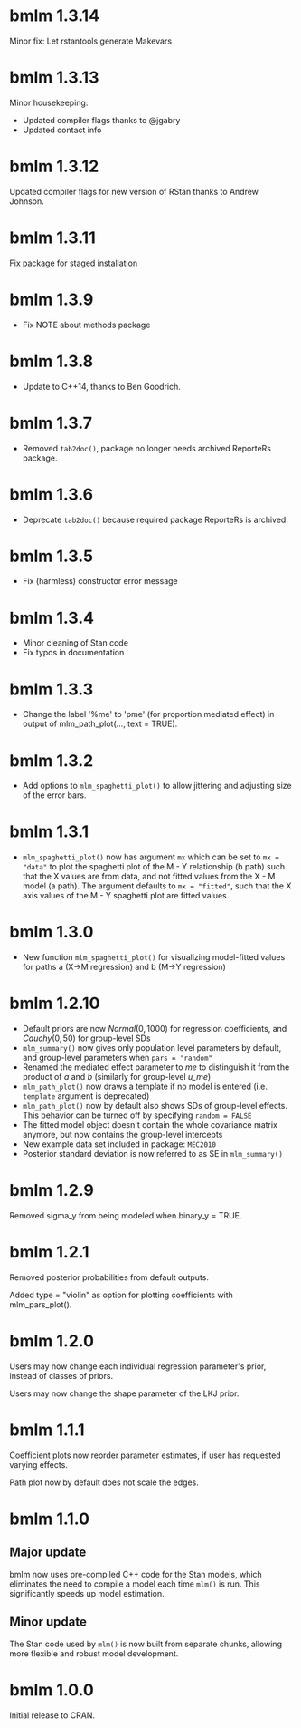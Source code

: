 # bmlm 1.3.14

Minor fix: Let rstantools generate Makevars

# bmlm 1.3.13

Minor housekeeping:

- Updated compiler flags thanks to @jgabry
- Updated contact info

# bmlm 1.3.12

Updated compiler flags for new version of RStan thanks to Andrew Johnson.

# bmlm 1.3.11

Fix package for staged installation

# bmlm 1.3.9

* Fix NOTE about methods package

# bmlm 1.3.8

* Update to C++14, thanks to Ben Goodrich.

# bmlm 1.3.7

* Removed `tab2doc()`, package no longer needs archived ReporteRs package.

# bmlm 1.3.6

* Deprecate `tab2doc()` because required package ReporteRs is archived.

# bmlm 1.3.5

* Fix (harmless) constructor error message

# bmlm 1.3.4

* Minor cleaning of Stan code
* Fix typos in documentation

# bmlm 1.3.3

* Change the label '%me' to 'pme' (for proportion mediated effect) in output of mlm_path_plot(..., text = TRUE).

# bmlm 1.3.2

* Add options to `mlm_spaghetti_plot()` to allow jittering and adjusting size of the error bars.

# bmlm 1.3.1

* `mlm_spaghetti_plot()` now has argument `mx` which can be set to `mx = "data"` to plot the spaghetti plot of the M - Y relationship (b path) such that the X values are from data, and not fitted values from the X - M model (a path). The argument defaults to `mx = "fitted"`, such that the X axis values of the M - Y spaghetti plot are fitted values.

# bmlm 1.3.0

* New function `mlm_spaghetti_plot()` for visualizing model-fitted values for paths a (X->M regression) and b (M->Y regression)

# bmlm 1.2.10

* Default priors are now $Normal(0, 1000)$ for regression coefficients, and $Cauchy(0, 50)$ for group-level SDs
* `mlm_summary()` now gives only population level parameters by default, and group-level parameters when `pars = "random"`
* Renamed the mediated effect parameter to *me* to distinguish it from the product of *a* and *b* (similarly for group-level *u_me*)
* `mlm_path_plot()` now draws a template if no model is entered (i.e. `template` argument is deprecated)
* `mlm_path_plot()` now by default also shows SDs of group-level effects. This behavior can be turned off by specifying `random = FALSE`
* The fitted model object doesn't contain the whole covariance matrix anymore, but now contains the group-level intercepts
* New example data set included in package: `MEC2010`
* Posterior standard deviation is now referred to as SE in `mlm_summary()`



# bmlm 1.2.9

Removed sigma_y from being modeled when binary_y = TRUE. 

# bmlm 1.2.1

Removed posterior probabilities from default outputs.

Added type = "violin" as option for plotting coefficients with mlm_pars_plot().

# bmlm 1.2.0

Users may now change each individual regression parameter's prior, instead of classes of priors.

Users may now change the shape parameter of the LKJ prior.

# bmlm 1.1.1

Coefficient plots now reorder parameter estimates, if user has requested varying effects.

Path plot now by default does not scale the edges.

# bmlm 1.1.0

## Major update

bmlm now uses pre-compiled C++ code for the Stan models, which eliminates the need to compile a model each time `mlm()` is run. This significantly speeds up model estimation.

## Minor update

The Stan code used by `mlm()` is now built from separate chunks, allowing more flexible and robust model development.

# bmlm 1.0.0

Initial release to CRAN.
